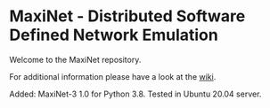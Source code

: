 MaxiNet - Distributed Software Defined Network Emulation
========================================================

Welcome to the MaxiNet repository.

For additional information please have a look at the [wiki](https://github.com/MaxiNet/MaxiNet/wiki).

Added:
MaxiNet-3 1.0 for Python 3.8.
Tested in Ubuntu 20.04 server.
